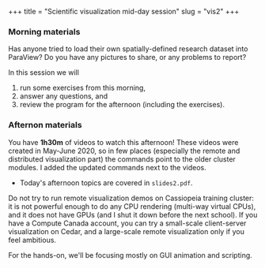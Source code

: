 +++
title = "Scientific visualization mid-day session"
slug = "vis2"
+++

### Morning materials

Has anyone tried to load their own spatially-defined research dataset into ParaView? Do you have any pictures to share,
or any problems to report?

In this session we will

1. run some exercises from this morning,
1. answer any questions, and
1. review the program for the afternoon (including the exercises).

### Afternon materials

You have **1h30m** of videos to watch this afternoon! These videos were created in May-June 2020, so in few places
(especially the remote and distributed visualization part) the commands point to the older cluster modules. I added the
updated commands next to the videos.

- Today's afternoon topics are covered in `slides2.pdf`.

Do not try to run remote visualization demos on Cassiopeia training cluster: it is not powerful enough to do any CPU
rendering (multi-way virtual CPUs), and it does not have GPUs (and I shut it down before the next school). If you have a
Compute Canada account, you can try a small-scale client-server visualization on Cedar, and a large-scale remote
visualization only if you feel ambitious.

For the hands-on, we'll be focusing mostly on GUI animation and scripting.
